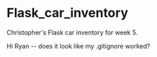 # Flask_car_inventory
Christopher's Flask car inventory for week 5.

Hi Ryan -- does it look like my .gitignore worked?
